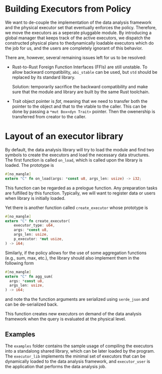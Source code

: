 # Building Executors from Policy

We want to de-couple the implementation of the data analysis framework and the physical executor set that eventually enforces the policy. Therefore, we move the executors as a seperate pluggable module. By introducing a global manager that keeps track of the active executors, we dispatch the constructed physical plans to thedynamically loadable executors which do the job for us, and the users are completely ignorant of this behavior.

There are, however, several remaining issues left for us to be resolved:

* Rust-to-Rust Foreign Function Interfaces (FFIs) are still unstable. To allow backward compatibility, `abi_stable` can be used, but `std` should be replaced by its standard library.

  Solution: temporarily sacrifice the backward compatibility and make sure that the module and library are built by the same Rust toolchain.
* Trait object pointer is *fat*, meaning that we need to transfer both the pointer to the object and that to the vtable to the caller. This can be done by passing a `*mut Box<dyn Trait>` pointer. Then the owenership is transferred from creator to the caller.

# Layout of an executor library

By default, the data analysis library will try to load the module and find two symbols to create the executors and load the necessary data structures. The first function is called `on_load`, which is called upon the library is loaded. The prototype is

```rust
#[no_mangle]
extern "C" fn on_load(args: *const u8, args_len: usize) -> i32;
```

This function can be regarded as a prelogue function. Any preparation tasks are fulfilled by this function.  Typically, we will want to register data or users when library is initially loaded.

Yet there is another function called `create_executor` whose prototype is

```rust
#[no_mangle]
extern "C" fn create_executor(
    executor_type: u64,
    args: *const u8,
    args_len: usize,
    p_executor: *mut usize,
) -> i64;
```

Similarly, if the policy allows for the use of some aggregation functions (e.g., sum, max, etc.), the library should also implement them in the following form

```rust
#[no_mangle]
extern "C" fn agg_sum(
  args: *const u8,
  args_len: usize,
) -> i64;
```
and note tha the function arguments are serialized using `serde_json` and can be de-serialized back.

This function creates new executors on demand of the data analysis framework when the query is evaluated at the physical level.

## Examples

The `examples` folder contains the sample usage of compiling the executors into a standalong shared library, which can be later loaded by the program. The `executor_lib` implements the minimal set of executors that can be dynamically loaded to the data analysis framework, and `executor_user` is the application that performs the data analysis job.
